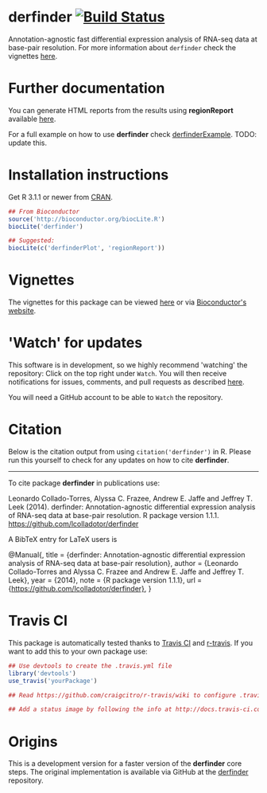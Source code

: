 derfinder [![Build Status](https://travis-ci.org/lcolladotor/derfinder.svg?branch=master)](https://travis-ci.org/lcolladotor/derfinder)
=========

Annotation-agnostic fast differential expression analysis of RNA-seq data at base-pair resolution. For more information about `derfinder` check the vignettes [here](http://lcolladotor.github.io/derfinder/).


# Further documentation

You can generate HTML reports from the results using __regionReport__ 
available [here](https://github.com/lcolladotor/regionReport).

For a full example on how to use __derfinder__ check 
[derfinderExample](https://github.com/lcolladotor/derfinderExample). TODO: update this.

# Installation instructions

Get R 3.1.1 or newer from [CRAN](http://cran.r-project.org/).

```R
## From Bioconductor
source('http://bioconductor.org/biocLite.R')
biocLite('derfinder')

## Suggested:
biocLite(c('derfinderPlot', 'regionReport'))
```

# Vignettes

The vignettes for this package can be viewed [here](http://lcolladotor.github.io/derfinder/) or via [Bioconductor's website](http://www.bioconductor.org/packages/devel/bioc/html/derfinder.html).

# 'Watch' for updates

This software is in development, so we highly recommend 'watching' the 
repository: Click on the top right under `Watch`. You will then receive 
notifications for issues, comments, and pull requests as described 
[here](https://help.github.com/articles/notifications).

You will need a GitHub account to be able to `Watch` the repository.

# Citation

Below is the citation output from using `citation('derfinder')` in R. Please 
run this yourself to check for any updates on how to cite __derfinder__.

---

To cite package __derfinder__ in publications use:

Leonardo Collado-Torres, Alyssa C. Frazee, Andrew E. Jaffe and Jeffrey T. Leek (2014). derfinder: Annotation-agnostic differential expression analysis of RNA-seq data at base-pair resolution. R package version 1.1.1. https://github.com/lcolladotor/derfinder

A BibTeX entry for LaTeX users is

@Manual{,
    title = {derfinder: Annotation-agnostic differential expression analysis of RNA-seq
    data at base-pair resolution},
    author = {Leonardo Collado-Torres and Alyssa C. Frazee and Andrew E. Jaffe and Jeffrey T. Leek},
    year = {2014},
    note = {R package version 1.1.1},
    url = {https://github.com/lcolladotor/derfinder},
}


# Travis CI

This package is automatically tested thanks to [Travis CI](travis-ci.org) and [r-travis](https://github.com/craigcitro/r-travis). If you want to add this to your own package use:

```R
## Use devtools to create the .travis.yml file
library('devtools')
use_travis('yourPackage')

## Read https://github.com/craigcitro/r-travis/wiki to configure .travis.yml appropriately

## Add a status image by following the info at http://docs.travis-ci.com/user/status-images/
```

# Origins

This is a development version for a faster version of the __derfinder__ core 
steps. The original implementation is available via GitHub at the 
[derfinder](https://github.com/alyssafrazee/derfinder) repository.
